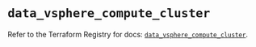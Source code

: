 # `data_vsphere_compute_cluster`

Refer to the Terraform Registry for docs: [`data_vsphere_compute_cluster`](https://registry.terraform.io/providers/hashicorp/vsphere/2.10.0/docs/data-sources/compute_cluster).
